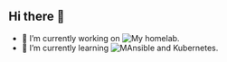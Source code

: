 ## Hi there 👋

- 🔭 I’m currently working on ![My homelab](../..//homelab/tree/main?tab=readme-ov-file#homelab-configuration).
- 🌱 I’m currently learning ![MAnsible and Kubernetes](../..//homelab/tree/main/ansible/site#readme).

<!--
**rtdevx/rtdevx** is a ✨ _special_ ✨ repository because its `README.md` (this file) appears on your GitHub profile.

Here are some ideas to get you started:

- 🔭 I’m currently working on ...
- 🌱 I’m currently learning ...
- 👯 I’m looking to collaborate on ...
- 🤔 I’m looking for help with ...
- 💬 Ask me about ...
- 📫 How to reach me: ...
- 😄 Pronouns: ...
- ⚡ Fun fact: ...
-->
